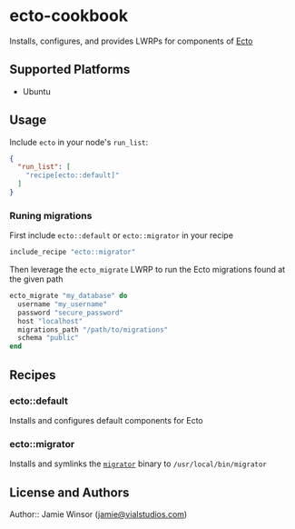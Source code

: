 # ecto-cookbook

Installs, configures, and provides LWRPs for components of [Ecto](github.com/elixir-lang/ecto)

## Supported Platforms

* Ubuntu

## Usage

Include `ecto` in your node's `run_list`:

```json
{
  "run_list": [
    "recipe[ecto::default]"
  ]
}
```

### Runing migrations

First include `ecto::default` or `ecto::migrator` in your recipe

```ruby
include_recipe "ecto::migrator"
```

Then leverage the `ecto_migrate` LWRP to run the Ecto migrations found at the given path

```ruby
ecto_migrate "my_database" do
  username "my_username"
  password "secure_password"
  host "localhost"
  migrations_path "/path/to/migrations"
  schema "public"
end
```

## Recipes

### ecto::default

Installs and configures default components for Ecto

### ecto::migrator

Installs and symlinks the [`migrator`](https://github.com/reset/migrator) binary to `/usr/local/bin/migrator`

## License and Authors

Author:: Jamie Winsor (<jamie@vialstudios.com>)

